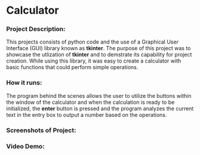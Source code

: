 # Calculator

### Project Description:
This projects consists of python code and the use of a Graphical User Interface (GUI) library known as __tkinter__. The purpose of this project was to showcase the utlization of __tkinter__ and to demstrate its capability for project creation. While using this library, it was easy to create a calculator with basic functions that could perform simple operations.

### How it runs:
The program behind the scenes allows the user to utilize the buttons within the window of the calculator and when the calculation is ready to be initialized, the __enter__ button is pressed and the program analyzes the current text in the entry box to output a number based on the operations.

### Screenshots of Project:


### Video Demo: 
